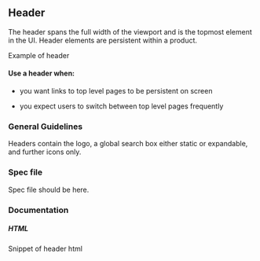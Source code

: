 ## Header

The header spans the full width of the viewport and is the topmost element in the UI. Header elements are persistent within a product.

Example of header

#### Use a header when:

- you want links to top level pages to be persistent on screen

- you expect users to switch between top level pages frequently

### General Guidelines

Headers contain the logo, a global search box either static or expandable, and further icons only.

### Spec file

Spec file should be here.

### Documentation

##### HTML

Snippet of header html